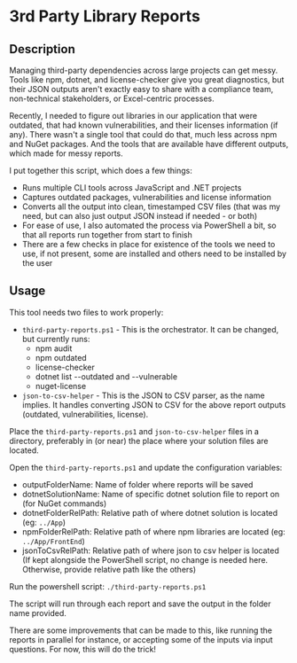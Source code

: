 # 3rd Party Library Reports

## Description
Managing third-party dependencies across large projects can get messy. Tools like npm, dotnet, and license-checker give you great diagnostics, but their JSON outputs aren't exactly easy to share with a compliance team, non-technical stakeholders, or Excel-centric processes. 

Recently, I needed to figure out libraries in our application that were outdated, that had known vulnerabilities, and their licenses information (if any). There wasn't a single tool that could do that, much less across npm and NuGet packages. And the tools that are available have different outputs, which made for messy reports.

I put together this script, which does a few things:
- Runs multiple CLI tools across JavaScript and .NET projects
- Captures outdated packages, vulnerabilities and license information
- Converts all the output into clean, timestamped CSV files (that was my need, but can also just output JSON instead if needed - or both)
- For ease of use, I also automated the process via PowerShell a bit, so that all reports run together from start to finish
- There are a few checks in place for existence of the tools we need to use, if not present, some are installed and others need to be installed by the user

## Usage
This tool needs two files to work properly:
- `third-party-reports.ps1` - This is the orchestrator. It can be changed, but currently runs:
  - npm audit
  - npm outdated
  - license-checker
  - dotnet list --outdated and --vulnerable
  - nuget-license
- `json-to-csv-helper` - This is the JSON to CSV parser, as the name implies. It handles converting JSON to CSV for the above report outputs (outdated, vulnerabilities, license).

Place the `third-party-reports.ps1` and `json-to-csv-helper` files in a directory, preferably in (or near) the place where your solution files are located.

Open the `third-party-reports.ps1` and update the configuration variables:
- outputFolderName: Name of folder where reports will be saved
- dotnetSolutionName: Name of specific dotnet solution file to report on (for NuGet commands)
- dotnetFolderRelPath: Relative path of where dotnet solution is located (eg: `../App`)
- npmFolderRelPath: Relative path of where npm libraries are located (eg: `../App/FrontEnd`)
- jsonToCsvRelPath: Relative path of where json to csv helper is located (If kept alongside the PowerShell script, no change is needed here. Otherwise, provide relative path like the others)

Run the powershell script: `./third-party-reports.ps1`

The script will run through each report and save the output in the folder name provided.

There are some improvements that can be made to this, like running the reports in parallel for instance, or accepting some of the inputs via input questions. For now, this will do the trick!
